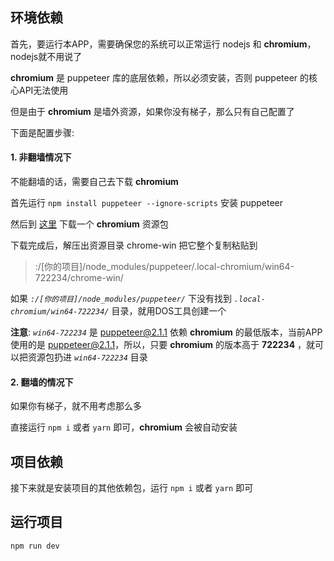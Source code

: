 ## 环境依赖
首先，要运行本APP，需要确保您的系统可以正常运行 nodejs 和 **chromium**，nodejs就不用说了

**chromium** 是 puppeteer 库的底层依赖，所以必须安装，否则 puppeteer 的核心API无法使用

但是由于 **chromium** 是墙外资源，如果你没有梯子，那么只有自己配置了

下面是配置步骤:

#### 1. 非翻墙情况下

不能翻墙的话，需要自己去下载 **chromium**

首先运行 `npm install puppeteer --ignore-scripts` 安装 puppeteer

然后到 [这里](https://chromium.en.lo4d.com/download) 下载一个 **chromium** 资源包

下载完成后，解压出资源目录 chrome-win 把它整个复制粘贴到 

> :/[你的项目]/node_modules/puppeteer/.local-chromium/win64-722234/chrome-win/

如果 *`:/[你的项目]/node_modules/puppeteer/`* 下没有找到 *`.local-chromium/win64-722234/`* 目录，就用DOS工具创建一个

**注意**: *`win64-722234`* 是 puppeteer@2.1.1 依赖 **chromium** 的最低版本，当前APP使用的是 puppeteer@2.1.1，所以，只要 **chromium** 的版本高于 **722234**  ，就可以把资源包扔进 *`win64-722234`* 目录

#### 2. 翻墙的情况下

如果你有梯子，就不用考虑那么多

直接运行 `npm i` 或者 `yarn` 即可，**chromium** 会被自动安装

## 项目依赖
接下来就是安装项目的其他依赖包，运行 `npm i` 或者 `yarn` 即可
## 运行项目
`npm run dev`
